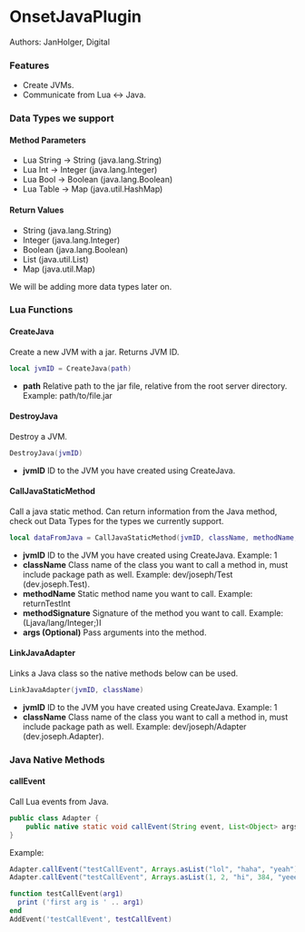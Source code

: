 # OnsetJavaPlugin
Authors: JanHolger, Digital

### Features
* Create JVMs.
* Communicate from Lua <-> Java.

### Data Types we support
#### Method Parameters
* Lua String -> String (java.lang.String)
* Lua Int -> Integer (java.lang.Integer)
* Lua Bool -> Boolean (java.lang.Boolean)
* Lua Table -> Map (java.util.HashMap)

#### Return Values
* String (java.lang.String)
* Integer (java.lang.Integer)
* Boolean (java.lang.Boolean)
* List (java.util.List)
* Map (java.util.Map)

We will be adding more data types later on.

### Lua Functions
#### CreateJava
Create a new JVM with a jar. Returns JVM ID.
```lua
local jvmID = CreateJava(path)
```
* **path** Relative path to the jar file, relative from the root server directory. Example: path/to/file.jar

#### DestroyJava
Destroy a JVM.
```lua
DestroyJava(jvmID)
```
* **jvmID** ID to the JVM you have created using CreateJava.

#### CallJavaStaticMethod
Call a java static method. Can return information from the Java method, check out Data Types for the types we currently support.
```lua
local dataFromJava = CallJavaStaticMethod(jvmID, className, methodName, methodSignature, args...)
```
* **jvmID** ID to the JVM you have created using CreateJava. Example: 1
* **className** Class name of the class you want to call a method in, must include package path as well. Example: dev/joseph/Test (dev.joseph.Test).
* **methodName** Static method name you want to call. Example: returnTestInt
* **methodSignature** Signature of the method you want to call. Example: (Ljava/lang/Integer;)I
* **args (Optional)** Pass arguments into the method.

#### LinkJavaAdapter
Links a Java class so the native methods below can be used.
```lua
LinkJavaAdapter(jvmID, className)
```
* **jvmID** ID to the JVM you have created using CreateJava. Example: 1
* **className** Class name of the class you want to call a method in, must include package path as well. Example: dev/joseph/Adapter (dev.joseph.Adapter).

### Java Native Methods
#### callEvent
Call Lua events from Java.
```java
public class Adapter {
    public native static void callEvent(String event, List<Object> args);
}
```
Example:
```java
Adapter.callEvent("testCallEvent", Arrays.asList("lol", "haha", "yeah"));
Adapter.callEvent("testCallEvent", Arrays.asList(1, 2, "hi", 384, "yeeep", true, false));
```
```lua
function testCallEvent(arg1)
  print ('first arg is ' .. arg1)
end
AddEvent('testCallEvent', testCallEvent)
```
